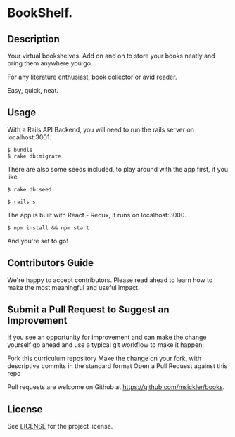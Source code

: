 # BookShelf.

## Description

Your virtual bookshelves. Add on and on to store your books neatly and bring them anywhere you go.

For any literature enthusiast, book collector or avid reader.

Easy, quick, neat.  

## Usage

With a Rails API Backend, you will need to run the rails server on localhost:3001.
```
$ bundle
$ rake db:migrate
```

There are also some seeds included, to play around with the app first, if you like.
```
$ rake db:seed
```
```
$ rails s
```
The app is built with React - Redux, it runs on localhost:3000.
```
$ npm install && npm start  
```
And you're set to go!

## Contributors Guide

We're happy to accept contributors. Please read ahead to learn how to make the most meaningful and useful impact.

## Submit a Pull Request to Suggest an Improvement

If you see an opportunity for improvement and can make the change yourself go ahead and use a typical git workflow to make it happen:

  Fork this curriculum repository
  Make the change on your fork, with descriptive commits in the standard format
  Open a Pull Request against this repo

Pull requests are welcome on Github at https://github.com/msickler/books.

## License

See [LICENSE](https://github.com/msickler/books/api-app/LICENSE) for the project license.
